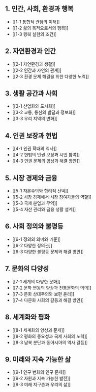 ## 1. 인간, 사회, 환경과 행복
- [[1-1 통합적 관점의 이해]]
- [[1-2 삶의 목적으로서의 행복]]
- [[1-3 행복 실현의 조건]]

## 2. 자연환경과 인간
- [[2-1 자연환경과 생활]]
- [[2-2 인간과 자연의 관계]]
- [[2-3 환경 문제 해결을 위한 다양한 노력]]

## 3. 생활 공간과 사회
- [[3-1 산업화와 도시화]]
- [[3-2 교통, 통신의 발달과 정보화]]
- [[3-3 우리 지역의 변화]]

## 4. 인권 보장과 헌법
- [[4-1 인권 확대의 역사]]
- [[4-2 헌법의 인권 보장과 시민 참여]]
- [[4-3 인권 문제의 양상과 해결 방안]]

## 5. 시장 경제와 금융
- [[5-1 자본주의와 합리적 선택]]
- [[5-2 시장 경제에서 시장 참여자들의 역할]]
- [[5-3 국제 분업과 무역]]
- [[5-4 자산 관리와 금융 생활 설계]]

## 6. 사회 정의와 불평등
- [[6-1 정의의 의미와 기준]]
- [[6-2 다양한 정의관]]
- [[6-3 다양한 불평등 문제와 해결 방안]]

## 7. 문화의 다양성
- [[7-1 세계의 다양한 문화]]
- [[7-2 문화 변동의 양상과 전통문화의 의의]]
- [[7-3 문화 상대주의와 보편 윤리]]
- [[7-4 다문화 사회의 갈등과 해결 방안]]

## 8. 세계화와 평화
- [[8-1 세계화의 양상과 문제]]
- [[8-2 평화의 중요성과 국제 사회의 노력]]
- [[8-3 남북 분단과 동아시아의 역사 갈등]]

## 9. 미래와 지속 가능한 삶
- [[9-1 인구 변화의 인구 문제]]
- [[9-2 자원과 지속 가능한 발전]]
- [[9-3 미래 지구촌과 우리의 삶]]
